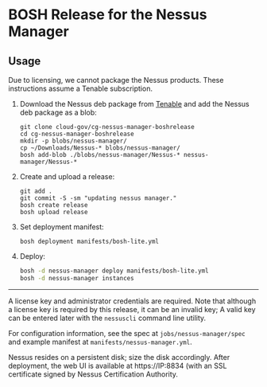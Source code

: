 # BOSH Release for the Nessus Manager

## Usage

Due to licensing, we cannot package the Nessus products. These instructions assume a Tenable subscription.

1. Download the Nessus deb package from [Tenable](https://www.tenable.com/downloads/nessus) and add the Nessus deb package as a blob:

    ```shell
    git clone cloud-gov/cg-nessus-manager-boshrelease
    cd cg-nessus-manager-boshrelease
    mkdir -p blobs/nessus-manager/
    cp ~/Downloads/Nessus-* blobs/nessus-manager/
    bosh add-blob ./blobs/nessus-manager/Nessus-* nessus-manager/Nessus-*
    ```

2. Create and upload a release:

    ```shell
    git add .
    git commit -S -sm "updating nessus manager."
    bosh create release
    bosh upload release
    ```

3. Set deployment manifest:

    ```shell
    bosh deployment manifests/bosh-lite.yml
    ```

4. Deploy:

    ```sh
    bosh -d nessus-manager deploy manifests/bosh-lite.yml
    bosh -d nessus-manager instances
    ```

---

A license key and administrator credentials are required. Note that although a license key is required by this release, it can be an invalid key; A valid key can be entered later with the `nessuscli` command line utility.

For configuration information, see the spec at `jobs/nessus-manager/spec` and example manifest at `manifests/nessus-manager.yml`.

Nessus resides on a persistent disk; size the disk accordingly. After deployment, the web UI is available at https://IP:8834 (with an SSL certificate signed by Nessus Certification Authority.
